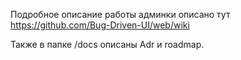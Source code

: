 Подробное описание работы админки описано тут https://github.com/Bug-Driven-UI/web/wiki

Также в папке /docs описаны Adr и roadmap.

